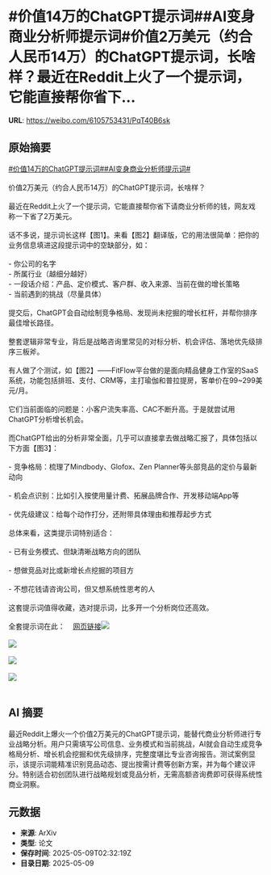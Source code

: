 # #价值14万的ChatGPT提示词##AI变身商业分析师提示词#价值2万美元（约合人民币14万）的ChatGPT提示词，长啥样？最近在Reddit上火了一个提示词，它能直接帮你省下...

**URL**: https://weibo.com/6105753431/PqT40B6sk

## 原始摘要

<a href="https://m.weibo.cn/search?containerid=231522type%3D1%26t%3D10%26q%3D%23%E4%BB%B7%E5%80%BC14%E4%B8%87%E7%9A%84ChatGPT%E6%8F%90%E7%A4%BA%E8%AF%8D%23&amp;extparam=%23%E4%BB%B7%E5%80%BC14%E4%B8%87%E7%9A%84ChatGPT%E6%8F%90%E7%A4%BA%E8%AF%8D%23" data-hide=""><span class="surl-text">#价值14万的ChatGPT提示词#</span></a><a href="https://m.weibo.cn/search?containerid=231522type%3D1%26t%3D10%26q%3D%23AI%E5%8F%98%E8%BA%AB%E5%95%86%E4%B8%9A%E5%88%86%E6%9E%90%E5%B8%88%E6%8F%90%E7%A4%BA%E8%AF%8D%23&amp;extparam=%23AI%E5%8F%98%E8%BA%AB%E5%95%86%E4%B8%9A%E5%88%86%E6%9E%90%E5%B8%88%E6%8F%90%E7%A4%BA%E8%AF%8D%23" data-hide=""><span class="surl-text">#AI变身商业分析师提示词#</span></a><br><br>价值2万美元（约合人民币14万）的ChatGPT提示词，长啥样？<br><br>最近在Reddit上火了一个提示词，它能直接帮你省下请商业分析师的钱，网友戏称一下省了2万美元。<br><br>话不多说，提示词长这样【图1】。来看【图2】翻译版，它的用法很简单：把你的业务信息填进这段提示词中的空缺部分，如：<br><br>- 你公司的名字<br>- 所属行业（越细分越好）<br>- 一段话介绍：产品、定价模式、客户群、收入来源、当前在做的增长策略<br>- 当前遇到的挑战（尽量具体）<br><br>提交后，ChatGPT会自动绘制竞争格局、发现尚未挖掘的增长杠杆，并帮你排序最佳增长路径。<br><br>整套逻辑非常专业，背后是战略咨询里常见的对标分析、机会评估、落地优先级排序三板斧。<br><br>有人做了个测试，如【图2】——FitFlow平台做的是面向精品健身工作室的SaaS系统，功能包括排班、支付、CRM等，主打瑜伽和普拉提房，客单价在99~299美元/月。<br><br>它们当前面临的问题是：小客户流失率高、CAC不断升高。于是就尝试用ChatGPT分析增长机会。<br><br>而ChatGPT给出的分析非常全面，几乎可以直接拿去做战略汇报了，具体包括以下方面【图3】：<br><br>- 竞争格局：梳理了Mindbody、Glofox、Zen Planner等头部竞品的定价与最新动向<br><br>- 机会点识别：比如引入按使用量计费、拓展品牌合作、开发移动端App等<br><br>- 优先级建议：给每个动作打分，还附带具体理由和推荐起步方式<br><br>总体来看，这类提示词特别适合：<br><br>- 已有业务模式、但缺清晰战略方向的团队<br><br>- 想做竞品对比或新增长点挖掘的项目方<br><br>- 不想花钱请咨询公司，但又想系统性思考的人<br><br>这套提示词值得收藏，选对提示词，比多开一个分析岗位还高效。<br><br>全套提示词在此：<a href="https://weibo.cn/sinaurl?u=https%3A%2F%2Fwww.reddit.com%2Fr%2FChatGPTPromptGenius%2Fcomments%2F1kcxdjw%2Fthis_chatgpt_prompt_20k_growth_consultant%2F" data-hide=""><span class="url-icon"><img style="width: 1rem;height: 1rem" src="https://h5.sinaimg.cn/upload/2015/09/25/3/timeline_card_small_web_default.png" referrerpolicy="no-referrer"></span><span class="surl-text">网页链接</span></a><img style="" src="https://tvax3.sinaimg.cn/large/006Fd7o3gy1i187q8f0dcj315y18ob29.jpg" referrerpolicy="no-referrer"><br><br><img style="" src="https://tvax1.sinaimg.cn/large/006Fd7o3gy1i187q944slj31h82fk7wh.jpg" referrerpolicy="no-referrer"><br><br><img style="" src="https://tvax3.sinaimg.cn/large/006Fd7o3gy1i187qadpshj31100jsjyd.jpg" referrerpolicy="no-referrer"><br><br><img style="" src="https://tvax4.sinaimg.cn/large/006Fd7o3gy1i187qcamj2j31j03781kx.jpg" referrerpolicy="no-referrer"><br><br>

## AI 摘要

最近Reddit上爆火一个价值2万美元的ChatGPT提示词，能替代商业分析师进行专业战略分析。用户只需填写公司信息、业务模式和当前挑战，AI就会自动生成竞争格局分析、增长机会挖掘和优先级排序，完整度堪比专业咨询报告。测试案例显示，该提示词能精准识别竞品动态、提出按需计费等创新方案，并为每个建议评分。特别适合初创团队进行战略规划或竞品分析，无需高额咨询费即可获得系统性商业洞察。

## 元数据

- **来源**: ArXiv
- **类型**: 论文
- **保存时间**: 2025-05-09T02:32:19Z
- **目录日期**: 2025-05-09
